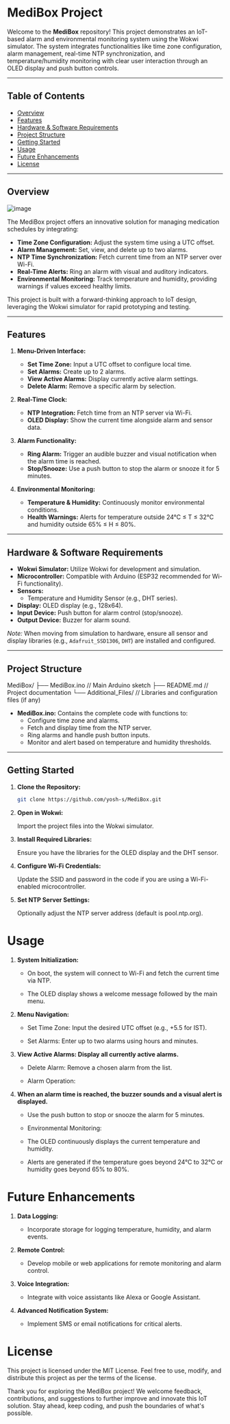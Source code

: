 # MediBox Project

Welcome to the **MediBox** repository! This project demonstrates an IoT-based alarm and environmental monitoring system using the Wokwi simulator. The system integrates functionalities like time zone configuration, alarm management, real-time NTP synchronization, and temperature/humidity monitoring with clear user interaction through an OLED display and push button controls.

---

## Table of Contents

- [Overview](#overview)
- [Features](#features)
- [Hardware & Software Requirements](#hardware--software-requirements)
- [Project Structure](#project-structure)
- [Getting Started](#getting-started)
- [Usage](#usage)
- [Future Enhancements](#future-enhancements)
- [License](#license)

---

## Overview
![image](https://github.com/user-attachments/assets/dc2d2d30-04d3-4039-81d6-f9cf09dff70b)


The MediBox project offers an innovative solution for managing medication schedules by integrating:
- **Time Zone Configuration:** Adjust the system time using a UTC offset.
- **Alarm Management:** Set, view, and delete up to two alarms.
- **NTP Time Synchronization:** Fetch current time from an NTP server over Wi-Fi.
- **Real-Time Alerts:** Ring an alarm with visual and auditory indicators.
- **Environmental Monitoring:** Track temperature and humidity, providing warnings if values exceed healthy limits.

This project is built with a forward-thinking approach to IoT design, leveraging the Wokwi simulator for rapid prototyping and testing.

---

## Features

1. **Menu-Driven Interface:**
   - **Set Time Zone:** Input a UTC offset to configure local time.
   - **Set Alarms:** Create up to 2 alarms.
   - **View Active Alarms:** Display currently active alarm settings.
   - **Delete Alarm:** Remove a specific alarm by selection.

2. **Real-Time Clock:**
   - **NTP Integration:** Fetch time from an NTP server via Wi-Fi.
   - **OLED Display:** Show the current time alongside alarm and sensor data.

3. **Alarm Functionality:**
   - **Ring Alarm:** Trigger an audible buzzer and visual notification when the alarm time is reached.
   - **Stop/Snooze:** Use a push button to stop the alarm or snooze it for 5 minutes.

4. **Environmental Monitoring:**
   - **Temperature & Humidity:** Continuously monitor environmental conditions.
   - **Health Warnings:** Alerts for temperature outside 24°C ≤ T ≤ 32°C and humidity outside 65% ≤ H ≤ 80%.

---

## Hardware & Software Requirements

- **Wokwi Simulator:** Utilize Wokwi for development and simulation.
- **Microcontroller:** Compatible with Arduino (ESP32 recommended for Wi-Fi functionality).
- **Sensors:** 
  - Temperature and Humidity Sensor (e.g., DHT series).
- **Display:** OLED display (e.g., 128x64).
- **Input Device:** Push button for alarm control (stop/snooze).
- **Output Device:** Buzzer for alarm sound.

*Note:* When moving from simulation to hardware, ensure all sensor and display libraries (e.g., `Adafruit_SSD1306`, `DHT`) are installed and configured.

---

## Project Structure

MediBox/ ├── MediBox.ino // Main Arduino sketch 
         ├── README.md // Project documentation 
         └── Additional_Files/ // Libraries and configuration files (if any)


- **MediBox.ino:** Contains the complete code with functions to:
  - Configure time zone and alarms.
  - Fetch and display time from the NTP server.
  - Ring alarms and handle push button inputs.
  - Monitor and alert based on temperature and humidity thresholds.

---

## Getting Started

1. **Clone the Repository:**
   ```bash
   git clone https://github.com/yosh-s/MediBox.git
   ```
2. **Open in Wokwi:**

    Import the project files into the Wokwi simulator.

3. **Install Required Libraries:**

    Ensure you have the libraries for the OLED display and the DHT sensor.

4. **Configure Wi-Fi Credentials:**

    Update the SSID and password in the code if you are using a Wi-Fi-enabled microcontroller.

5. **Set NTP Server Settings:**

    Optionally adjust the NTP server address (default is pool.ntp.org).

# Usage
1. **System Initialization:**

     - On boot, the system will connect to Wi-Fi and fetch the current time via NTP.
   
     - The OLED display shows a welcome message followed by the main menu.

2. **Menu Navigation:**

     - Set Time Zone: Input the desired UTC offset (e.g., +5.5 for IST).
   
     - Set Alarms: Enter up to two alarms using hours and minutes.

3. **View Active Alarms: Display all currently active alarms.**

     - Delete Alarm: Remove a chosen alarm from the list.
   
     - Alarm Operation:

4. **When an alarm time is reached, the buzzer sounds and a visual alert is displayed.**

     - Use the push button to stop or snooze the alarm for 5 minutes.
   
     - Environmental Monitoring:
   
     - The OLED continuously displays the current temperature and humidity.

     - Alerts are generated if the temperature goes beyond 24°C to 32°C or humidity goes beyond 65% to 80%.

# Future Enhancements
1. **Data Logging:**

     - Incorporate storage for logging temperature, humidity, and alarm events.

2. **Remote Control:**

     - Develop mobile or web applications for remote monitoring and alarm control.

3. **Voice Integration:**

     - Integrate with voice assistants like Alexa or Google Assistant.

4. **Advanced Notification System:**

     - Implement SMS or email notifications for critical alerts.

# License
This project is licensed under the MIT License. Feel free to use, modify, and distribute this project as per the terms of the license.

Thank you for exploring the MediBox project! We welcome feedback, contributions, and suggestions to further improve and innovate this IoT solution. Stay ahead, keep coding, and push the boundaries of what's possible.
